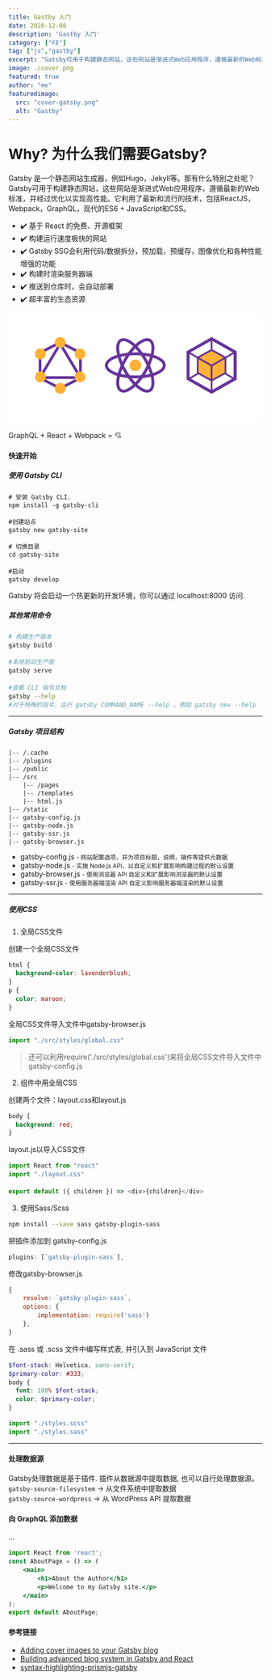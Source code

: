 ```yaml
---
title: Gastby 入门
date: 2020-12-08
description: 'Gastby 入门'
category: ["FE"] 
tag: ["js","gastby"]
excerpt: "Gatsby可用于构建静态网站，这些网站是渐进式Web应用程序，遵循最新的Web标准，并经过优化以实现高性能。它利用了最新和流行的技术，包括ReactJS，Webpack，GraphQL，现代的ES6 + JavaScript和CSS."
image: ./cover.png
featured: true
author: "me"
featuredimage:
  src: "cover-gatsby.png"
  alt: "Gastby"
---
```


# Why?  为什么我们需要Gatsby?

Gatsby 是一个静态网站生成器，例如Hugo，Jekyll等。那有什么特别之处呢？
Gatsby可用于构建静态网站，这些网站是渐进式Web应用程序，遵循最新的Web标准，并经过优化以实现高性能。它利用了最新和流行的技术，包括ReactJS，Webpack，GraphQL，现代的ES6 + JavaScript和CSS。

- ✔️ 基于 React 的免费、开源框架
- ✔️ 构建运行速度极快的网站
- ✔️ Gatsby SSG会利用代码/数据拆分，预加载，预缓存，图像优化和各种性能增强的功能
- ✔️ 构建时渲染服务器端
- ✔️ 推送到仓库时，会自动部署
- ✔️ 超丰富的生态资源


![Gatsby](fun.png)

GraphQL + React + Webpack = 💘

#### 快速开始

##### 使用 Gatsby CLI
```shell
# 安装 Gatsby CLI.
npm install -g gatsby-cli

#创建站点
gatsby new gatsby-site

# 切换目录
cd gatsby-site

#启动
gatsby develop
```
Gatsby 将会启动一个热更新的开发环境，你可以通过 localhost:8000 访问.


##### 其他常用命令

```bash
# 构建生产版本
gatsby build

#本地启动生产版
gatsby serve

#查看 CLI 指令文档
gatsby --help
#对于特殊的指令，运行 gatsby COMMAND_NAME --help ，例如 gatsby new --help
```


---

##### Gatsby 项目结构

```markup
|-- /.cache
|-- /plugins
|-- /public
|-- /src
    |-- /pages
    |-- /templates
    |-- html.js
|-- /static
|-- gatsby-config.js
|-- gatsby-node.js
|-- gatsby-ssr.js
|-- gatsby-browser.js
```

-   gatsby-config.js <small>- 网站配置选项，并为项目标题，说明，插件等提供元数据</small>
-   gatsby-node.js <small>- 实施 Node.js API，以自定义和扩展影响构建过程的默认设置</small>
-   gatsby-browser.js <small>- 使用浏览器 API 自定义和扩展影响浏览器的默认设置</small>
-   gatsby-ssr.js <small>- 使用服务器端渲染 API 自定义影响服务器端渲染的默认设置</small>


---

##### 使用CSS

1. 全局CSS文件

创建一个全局CSS文件
```css:title=src&nbsp/&nbspstyles&nbsp/&nbspglobal.css
html {
  background-color: lavenderblush;
}
p {
  color: maroon;
}
```
全局CSS文件导入文件中gatsby-browser.js
```js:title=gatsby-browser.js
import "./src/styles/global.css"
```

>  还可以利用require('./src/styles/global.css')来将全局CSS文件导入文件中gatsby-config.js


2. 组件中用全局CSS

创建两个文件：layout.css和layout.js
```css:title=/src&nbsp/components/layout.css
body {
  background: red;
}
```

layout.js以导入CSS文件
```js:title=/src/components/layout.js
import React from "react"
import "./layout.css"

export default ({ children }) => <div>{children}</div>
```

3. 使用Sass/Scss

```bash
npm install --save sass gatsby-plugin-sass
```

把插件添加到 gatsby-config.js
```bash:title=gatsby-config.js
plugins: [`gatsby-plugin-sass`],
```

修改gatsby-browser.js
```js:title=gatsby-browser.js
{
    resolve: `gatsby-plugin-sass`,
    options: {
        implementation: require('sass')
    },
}
```

在 .sass 或 .scss 文件中编写样式表, 并引入到 JavaScript 文件

```css:title=styles.scss
$font-stack: Helvetica, sans-serif;
$primary-color: #333;
body {
  font: 100% $font-stack;
  color: $primary-color;
}
```

```bash:title=gatsby-config.js
import "./styles.scss"
import "./styles.sass"
```
---

#### 处理数据源
Gatsby处理数据是基于插件.   插件从数据源中提取数据, 也可以自行处理数据源。<br>
`gatsby-source-filesystem` -> 从文件系统中提取数据 <br>
`gatsby-source-wordpress`  -> 从 WordPress API 提取数据

#### 向 GraphQL 添加数据
...



```jsx
import React from 'react';
const AboutPage = () => (
    <main>
        <h1>About the Author</h1>
        <p>Welcome to my Gatsby site.</p>
    </main>
);
export default AboutPage;
```








#### 参考链接
- <a class="em" href="https://tjaddison.com/blog/2019/10/adding-cover-images-to-your-gatsby-blog/">Adding cover images to your Gatsby blog</a> 
- [Building advanced blog system in Gatsby and React](https://danilowoz.com/blog/advanced-blog-system-in-gatsby)
- [syntax-highlighting-prismjs-gatsby](https://stephencharlesweiss.com/syntax-highlighting-prismjs-gatsby/)